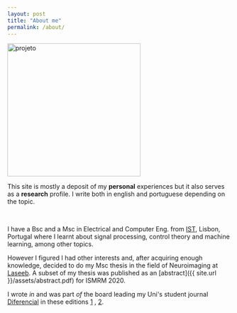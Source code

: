 ```yaml
---
layout: post
title: "About me"
permalink: /about/
---
```


<img src="{{ site.baseurl }}/assets/img/projeto.png" alt="projeto" width="300" height="300" />
<br>

This site is mostly a deposit of my **personal** experiences but it also serves as a **research** profile. I write both in english and portuguese depending on the topic.

<br>

I have a Bsc and a Msc in Electrical and Computer Eng. from [IST](https://tecnico.ulisboa.pt/en/), Lisbon, Portugal where I learnt about signal processing, control theory and machine learning, among other topics. 
<br>

However I figured I had other interests and, after acquiring enough knowledge, decided to do my Msc thesis in the field of Neuroimaging at [Laseeb](https://www.laseeb.org/). A subset of my thesis was published as an [abstract]({{ site.url }}/assets/abstract.pdf) for ISMRM 2020.

I wrote *in* and was part *of* the board leading my Uni's student journal [Diferencial](https://diferencial.tecnico.ulisboa.pt/) in these editions [1](https://diferencial.tecnico.ulisboa.pt/edicoes/2016-17/) , [2](https://diferencial.tecnico.ulisboa.pt/edicoes/2017-18/). 


